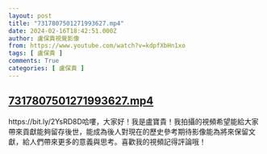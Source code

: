 ```yaml
---
layout: post
title: "7317807501271993627.mp4"
date: 2024-02-16T18:42:51.000Z
author: 盧保貴視覺影像
from: https://www.youtube.com/watch?v=kdpfXbHn1xo
tags: [ 盧保貴 ]
comments: True
categories: [ 盧保貴 ]
---
```

<!--1708108971000-->
[7317807501271993627.mp4](https://www.youtube.com/watch?v=kdpfXbHn1xo)
------

<div>
https://bit.ly/2YsRD8D哈嘍，大家好！我是盧寶貴！我拍攝的視頻希望能給大家帶來貢獻能夠留存後世，能成為後人對現在的歷史參考期待影像能為將來保留文獻，給人們帶來更多的意義與思考。喜歡我的視頻記得評論哦！
</div>

